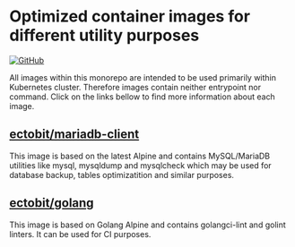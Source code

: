 # Optimized container images for different utility purposes

[![GitHub](https://img.shields.io/github/license/acim/go-reflex)](LICENSE)

All images within this monorepo are intended to be used primarily within Kubernetes cluster. Therefore images contain neither entrypoint nor command. Click on the links bellow to find more information about each image.

## [ectobit/mariadb-client](https://github.com/ectobit/container-images/tree/main/mariadb-client/README.md)

This image is based on the latest Alpine and contains MySQL/MariaDB utilities like mysql, mysqldump and mysqlcheck which may be used for database backup, tables optimizatition and similar purposes.

## [ectobit/golang](https://github.com/ectobit/container-images/tree/main/golang/README.md)

This image is based on Golang Alpine and contains golangci-lint and golint linters. It can be used for CI purposes.
